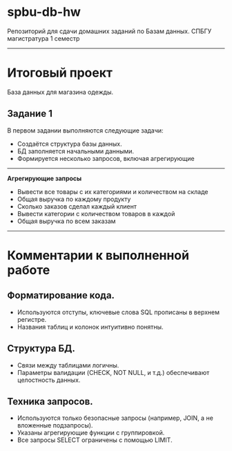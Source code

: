 # spbu-db-hw
Репозиторий для сдачи домашних заданий по Базам данных. СПБГУ магистратура 1 семестр

---

# Итоговый проект
База данных для магазина одежды.
## Задание 1

В первом задании выполняются следующие задачи:
- Создаётся структура базы данных.
- БД заполняется начальными данными.
- Формируется несколько запросов, включая агрегирующие
---
**Агрегирующие запросы**
- Вывести все товары с их категориями и количеством на складе
- Общая выручка по каждому продукту
- Сколько заказов сделал каждый клиент
- Вывести категории с количеством товаров в каждой
- Общая выручка по всем заказам
--- 


# Комментарии к выполненной работе
## Форматирование кода.
* Используются отступы, ключевые слова SQL прописаны в верхнем регистре.
* Названия таблиц и колонок интуитивно понятны.
## Структура БД.
* Связи между таблицами логичны.
* Параметры валидации (CHECK, NOT NULL, и т.д.) обеспечивают целостность данных.
## Техника запросов.
* Используются только безопасные запросы (например, JOIN, а не вложенные подзапросы).
* Указаны агрегирующие функции с группировкой.
* Все запросы SELECT ограничены с помощью LIMIT.

